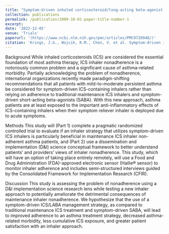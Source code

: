 ```yaml
---
title: "Symptom-driven inhaled corticosteroid/long-acting beta-agonist therapy for adult patients with asthma who are non-adherent to daily maintenance inhalers: a study protocol for a pragmatic randomized controlled trial"
collection: publications
permalink: /publication/2009-10-01-paper-title-number-1
excerpt:
date: '2022-12-05'
venue: 'Trials'
paperurl: '(https://www.ncbi.nlm.nih.gov/pmc/articles/PMC9720948/)'
citation: 'Krings, J.G., Wojcik, K.M., Chen, V. et al. Symptom-driven inhaled corticosteroid/long-acting beta-agonist therapy for adult patients with asthma who are non-adherent to daily maintenance inhalers: a study protocol for a pragmatic randomized controlled trial. Trials 23, 975 (2022). https://doi.org/10.1186/s13063-022-06916-3'
---
```

Background 
While inhaled corticosteroids (ICS) are considered the essential foundation of most asthma therapy, ICS inhaler nonadherence is a notoriously common problem and a significant cause of asthma-related morbidity. Partially acknowledging the problem of nonadherence, international organizations recently made paradigm-shifting recommendations that all patients with mild-to-moderate persistent asthma be considered for symptom-driven ICS-containing inhalers rather than relying on adherence to traditional maintenance ICS inhalers and symptom-driven short-acting beta-agonists (SABA). With this new approach, asthma patients are at least exposed to the important anti-inflammatory effects of ICS-containing inhalers when their symptom reliever inhaler is deployed due to acute symptoms.

Methods
This study will (Part 1) complete a pragmatic randomized controlled trial to evaluate if an inhaler strategy that utilizes symptom-driven ICS inhalers is particularly beneficial in maintenance ICS inhaler non-adherent asthma patients, and (Part 2) use a dissemination and implementation (D&I) science conceptual framework to better understand patients’ and providers’ views of inhaler nonadherence. This study, which will have an option of taking place entirely remotely, will use a Food and Drug Administration (FDA)-approved electronic sensor (Hailie® sensor) to monitor inhaler adherence and includes semi-structured interviews guided by the Consolidated Framework for Implementation Research (CFIR).

Discussion
This study is assessing the problem of nonadherence using a D&I implementation science research lens while testing a new inhaler approach to potentially ameliorate the detrimental consequences of maintenance inhaler nonadherence. We hypothesize that the use of a symptom-driven ICS/LABA management strategy, as compared to traditional maintenance ICS treatment and symptom-driven SABA, will lead to improved adherence to an asthma treatment strategy, decreased asthma-related morbidity, less cumulative ICS exposure, and greater patient satisfaction with an inhaler approach.
